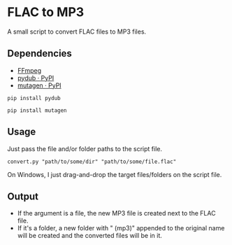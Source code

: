 # FLAC to MP3

A small script to convert FLAC files to MP3 files.

## Dependencies

- [FFmpeg](https://ffmpeg.org/)
- [pydub · PyPI](https://pypi.org/project/pydub/)
- [mutagen · PyPI](https://pypi.org/project/mutagen/)

```
pip install pydub
```
```
pip install mutagen
```

## Usage

Just pass the file and/or folder paths to the script file.

```
convert.py "path/to/some/dir" "path/to/some/file.flac"
```

On Windows, I just drag-and-drop the target files/folders on the script file.

## Output

- If the argument is a file, the new MP3 file is created next to the FLAC file.
- If it's a folder, a new folder with " (mp3)" appended to the original name will be created and the converted files will be in it.
